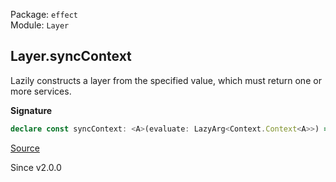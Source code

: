 Package: `effect`<br />
Module: `Layer`<br />

## Layer.syncContext

Lazily constructs a layer from the specified value, which must return one or more
services.

**Signature**

```ts
declare const syncContext: <A>(evaluate: LazyArg<Context.Context<A>>) => Layer<A>
```

[Source](https://github.com/Effect-TS/effect/tree/main/packages/effect/src/Layer.ts#L807)

Since v2.0.0